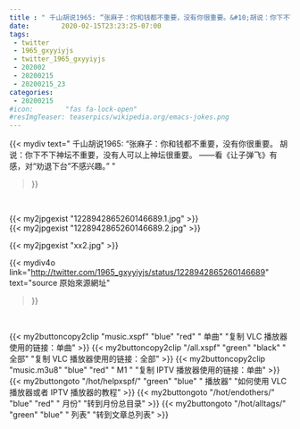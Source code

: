 ```yaml
---
title : " 千山胡说1965: “张麻子：你和钱都不重要，没有你很重要。&#10;胡说：你下不下神坛不重要，没有人可以上神坛很重要。&#10;——看《让子弹飞》有感，对“劝退下台”不感兴趣。”  "
date:        2020-02-15T23:23:25-07:00
tags:
 - twitter
 - 1965_gxyyiyjs
 - twitter_1965_gxyyiyjs
 - 202002
 - 20200215
 - 20200215_23
categories:
 - 20200215
#icon:        "fas fa-lock-open"
#resImgTeaser: teaserpics/wikipedia.org/emacs-jokes.png
---
```


{{< mydiv text=" 千山胡说1965: “张麻子：你和钱都不重要，没有你很重要。&#10;胡说：你下不下神坛不重要，没有人可以上神坛很重要。&#10;——看《让子弹飞》有感，对“劝退下台”不感兴趣。”  "
>}}
<br>


 {{< my2jpgexist "1228942865260146689.1.jpg" >}}<br>  {{< my2jpgexist "1228942865260146689.2.jpg" >}}<br> 

{{< my2jpgexist "xx2.jpg" >}}<br>


{{< mydiv4o link="http://twitter.com/1965_gxyyiyjs/status/1228942865260146689"
text="source 原始來源網址"
>}}


<br>



{{< my2buttoncopy2clip "music.xspf"        "blue"   "red"    " 单曲"  "复制 VLC 播放器使用的链接：单曲" >}} {{< my2buttoncopy2clip "/all.xspf"         "green"  "black"  " 全部"  "复制 VLC 播放器使用的链接：全部" >}} {{< my2buttoncopy2clip "music.m3u8"        "blue"   "red"    " M1 "    "复制 IPTV 播放器使用的链接：单曲" >}} {{< my2buttongoto      "/hot/helpxspf/"    "green"  "blue"   " 播放器" "如何使用 VLC 播放器或者 IPTV 播放器的教程" >}} {{< my2buttongoto      "/hot/endothers/"   "blue"   "red"    " 月份"   "转到月份总目录" >}} {{< my2buttongoto      "/hot/alltags/"     "green"  "blue"   " 列表"   "转到文章总列表" >}} 
